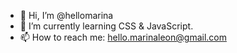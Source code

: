 - 👋 Hi, I’m @hellomarina
- 🌱 I’m currently learning CSS & JavaScript.
- 📫 How to reach me: hello.marinaleon@gmail.com

<!---
hellomarina/hellomarina is a ✨ special ✨ repository because its `README.md` (this file) appears on your GitHub profile.
You can click the Preview link to take a look at your changes.
--->
